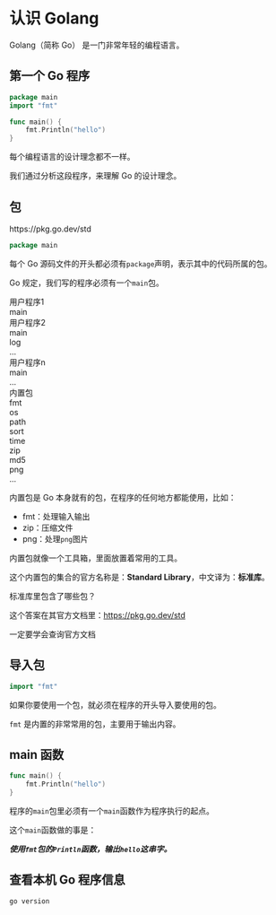 # 认识 Golang

Golang（简称 Go） 是一门非常年轻的编程语言。

## 第一个 Go 程序

<div class="run"></div>

```go
package main
import "fmt"

func main() {
    fmt.Println("hello")
}
```

每个编程语言的设计理念都不一样。

我们通过分析这段程序，来理解 Go 的设计理念。

## 包

<div class="o">https://pkg.go.dev/std</div>

```go
package main
```

每个 Go 源码文件的开头都必须有`package`声明，表示其中的代码所属的包。

Go 规定，我们写的程序必须有一个`main`包。

<div class="bg-cyan flex flex-col gap-2">
    <div class="flex flex-row gap-2 px-4 justify-center pt-4">
        <div class="flex flex-col bg-yellow">
            <div class="text-center bg-cyan mt-0 pt-0">用户程序1</div>
            <div class="bg-red grid grid-cols-1 p-4 gap-4">
                <div class="brick px-2">main</div>
            </div>
        </div>
        <div class="flex flex-col bg-yellow">
            <div class="text-center bg-cyan mt-0 pt-0">用户程序2</div>
            <div class="bg-red grid grid-cols-3 p-4 gap-4">
                <div class="brick px-2">main</div>
                <div class="brick px-2">log</div>
                <div class="brick px-2">...</div>
            </div>
        </div>
        <div class="flex flex-col bg-yellow">
            <div class="text-center bg-cyan mt-0 pt-0 px-2">用户程序n</div>
            <div class="bg-red grid grid-cols-2 p-4 gap-4">
                <div class="brick px-2">main</div>
                <div class="brick px-2">...</div>
            </div>
        </div> 
    </div>
    <div class="flex flex-col bg-cyan">
        <div class="text-center bg-cyan mt-0 pt-0">内置包</div>
        <div class="bg-red grid grid-cols-6 p-4 gap-4">
            <div class="brick">fmt</div>
            <div class="brick">os</div>
            <div class="brick">path</div>
            <div class="brick">sort</div>
            <div class="brick">time</div>
            <div class="brick">zip</div>
            <div class="brick">md5</div>
            <div class="brick">png</div>
            <div class="brick">...</div>
        </div>
    </div>
</div>

内置包是 Go 本身就有的包，在程序的任何地方都能使用，比如：

- fmt：处理输入输出
- zip：压缩文件
- png：处理`png`图片

内置包就像一个工具箱，里面放置着常用的工具。

这个内置包的集合的官方名称是：**Standard Library**，中文译为：**标准库**。

<div class="ask">标准库里包含了哪些包？</div>

这个答案在其官方文档里：<a href="https://pkg.go.dev/std" target="_blank">https://pkg.go.dev/std</a>

<div class="banner">一定要学会查询官方文档</div>

## 导入包

```go
import "fmt"
```

如果你要使用一个包，就必须在程序的开头导入要使用的包。

`fmt` 是内置的非常常用的包，主要用于输出内容。

## main 函数

```go
func main() {
    fmt.Println("hello")
}
```

程序的`main`包里必须有一个`main`函数作为程序执行的起点。

这个`main`函数做的事是：

**_使用`fmt`包的`Println`函数，输出`hello`这串字。_**

## 查看本机 Go 程序信息

<div class="run"></div>

```shell
go version
```
